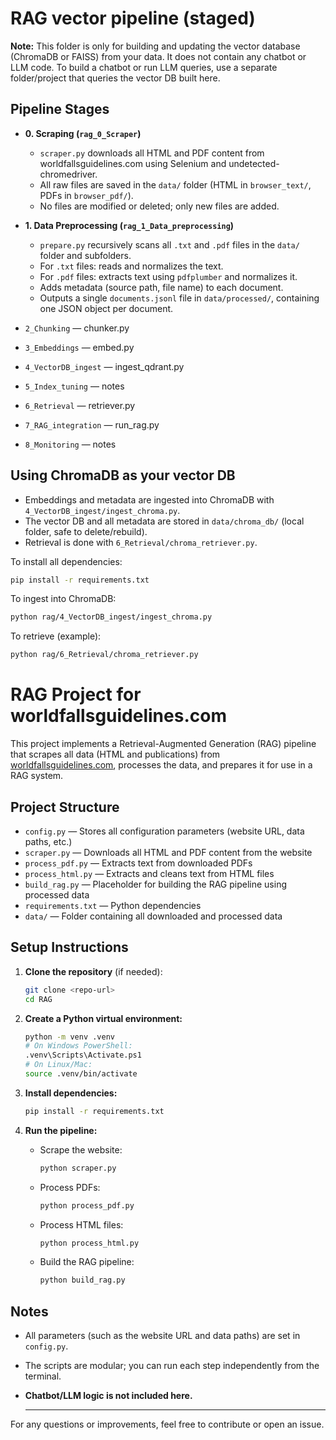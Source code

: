 # RAG vector pipeline (staged)

**Note:** This folder is only for building and updating the vector database (ChromaDB or FAISS) from your data. It does not contain any chatbot or LLM code. To build a chatbot or run LLM queries, use a separate folder/project that queries the vector DB built here.

## Pipeline Stages

- **0. Scraping (`rag_0_Scraper`)**

  - `scraper.py` downloads all HTML and PDF content from worldfallsguidelines.com using Selenium and undetected-chromedriver.
  - All raw files are saved in the `data/` folder (HTML in `browser_text/`, PDFs in `browser_pdf/`).
  - No files are modified or deleted; only new files are added.

- **1. Data Preprocessing (`rag_1_Data_preprocessing`)**

  - `prepare.py` recursively scans all `.txt` and `.pdf` files in the `data/` folder and subfolders.
  - For `.txt` files: reads and normalizes the text.
  - For `.pdf` files: extracts text using `pdfplumber` and normalizes it.
  - Adds metadata (source path, file name) to each document.
  - Outputs a single `documents.jsonl` file in `data/processed/`, containing one JSON object per document.

- `2_Chunking` — chunker.py
- `3_Embeddings` — embed.py
- `4_VectorDB_ingest` — ingest_qdrant.py
- `5_Index_tuning` — notes
- `6_Retrieval` — retriever.py
- `7_RAG_integration` — run_rag.py
- `8_Monitoring` — notes

## Using ChromaDB as your vector DB

- Embeddings and metadata are ingested into ChromaDB with `4_VectorDB_ingest/ingest_chroma.py`.
- The vector DB and all metadata are stored in `data/chroma_db/` (local folder, safe to delete/rebuild).
- Retrieval is done with `6_Retrieval/chroma_retriever.py`.

To install all dependencies:

```sh
pip install -r requirements.txt
```

To ingest into ChromaDB:

```sh
python rag/4_VectorDB_ingest/ingest_chroma.py
```

To retrieve (example):

```sh
python rag/6_Retrieval/chroma_retriever.py
```

# RAG Project for worldfallsguidelines.com

This project implements a Retrieval-Augmented Generation (RAG) pipeline that scrapes all data (HTML and publications) from [worldfallsguidelines.com](https://worldfallsguidelines.com), processes the data, and prepares it for use in a RAG system.

## Project Structure

- `config.py` — Stores all configuration parameters (website URL, data paths, etc.)
- `scraper.py` — Downloads all HTML and PDF content from the website
- `process_pdf.py` — Extracts text from downloaded PDFs
- `process_html.py` — Extracts and cleans text from HTML files
- `build_rag.py` — Placeholder for building the RAG pipeline using processed data
- `requirements.txt` — Python dependencies
- `data/` — Folder containing all downloaded and processed data

## Setup Instructions

1. **Clone the repository** (if needed):

   ```sh
   git clone <repo-url>
   cd RAG
   ```

2. **Create a Python virtual environment:**

   ```sh
   python -m venv .venv
   # On Windows PowerShell:
   .venv\Scripts\Activate.ps1
   # On Linux/Mac:
   source .venv/bin/activate
   ```

3. **Install dependencies:**

   ```sh
   pip install -r requirements.txt
   ```

4. **Run the pipeline:**
   - Scrape the website:
     ```sh
     python scraper.py
     ```
   - Process PDFs:
     ```sh
     python process_pdf.py
     ```
   - Process HTML files:
     ```sh
     python process_html.py
     ```
   - Build the RAG pipeline:
     ```sh
     python build_rag.py
     ```

## Notes

- All parameters (such as the website URL and data paths) are set in `config.py`.
- The scripts are modular; you can run each step independently from the terminal.
- **Chatbot/LLM logic is not included here.**

  ***

For any questions or improvements, feel free to contribute or open an issue.
